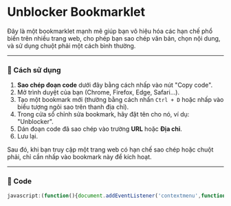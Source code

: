 # Unblocker Bookmarklet

Đây là một bookmarklet mạnh mẽ giúp bạn vô hiệu hóa các hạn chế phổ biến trên nhiều trang web, cho phép bạn sao chép văn bản, chọn nội dung, và sử dụng chuột phải một cách bình thường.

-----

### 🚀 Cách sử dụng

1.  **Sao chép đoạn code** dưới đây bằng cách nhấp vào nút "Copy code".
2.  Mở trình duyệt của bạn (Chrome, Firefox, Edge, Safari...).
3.  Tạo một bookmark mới (thường bằng cách nhấn `Ctrl + D` hoặc nhấp vào biểu tượng ngôi sao trên thanh địa chỉ).
4.  Trong cửa sổ chỉnh sửa bookmark, hãy đặt tên cho nó, ví dụ: "Unblocker".
5.  Dán đoạn code đã sao chép vào trường **URL** hoặc **Địa chỉ**.
6.  Lưu lại.

Sau đó, khi bạn truy cập một trang web có hạn chế sao chép hoặc chuột phải, chỉ cần nhấp vào bookmark này để kích hoạt.

-----

### 📝 Code

```javascript
javascript:(function(){document.addEventListener('contextmenu',function(e){e.stopPropagation();e.stopImmediatePropagation();e.preventDefault=()=>{};},true);document.addEventListener('selectstart',function(e){e.stopPropagation();e.stopImmediatePropagation();e.preventDefault=()=>{};},true);document.addEventListener('copy',event=>event.stopImmediatePropagation(),true);document.addEventListener('cut',event=>event.stopImmediatePropagation(),true);document.addEventListener('paste',event=>event.stopImmediatePropagation(),true);document.addEventListener('keydown',event=>{if(event.ctrlKey&&(event.key==='c'||event.key==='v'||event.key==='a'||event.key==='x')){event.stopImmediatePropagation();}},true);const overrideMethods=['addEventListener','removeEventListener'];overrideMethods.forEach(method=>{const original=EventTarget.prototype[method];EventTarget.prototype[method]=function(type,listener,options){if(type==='copy'||type==='cut'||type==='paste'||type==='keydown'){}else{original.call(this,type,listener,options);}};});const style=document.createElement('style');style.innerHTML=`*{user-select:text!important;-webkit-user-select:text!important;-ms-user-select:text!important;-moz-user-select:text!important;}`;document.head.appendChild(style);})();
```
